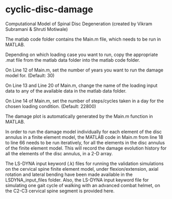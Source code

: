 # cyclic-disc-damage
Computational Model of Spinal Disc Degeneration (created by Vikram Subramani &amp; Shruti Motiwale)

The matlab code folder contains the Main.m file, which needs to be run in MATLAB.

Depending on which loading case you want to run, copy the appropriate .mat file from the matlab data folder into the matlab code folder. 

On Line 12 of Main.m, set the number of years you want to run the damage model for. (Default: 30)

On Line 13 and Line 20 of Main.m, change the name of the loading input data to any of the available data in the matlab data folder.

On Line 14 of Main.m, set the number of steps/cycles taken in a day for the chosen loading condition. (Default: 22800)

The damage plot is automatically generated by the Main.m function in MATLAB.



In order to run the damage model individually for each element of the disc annulus in a finite element model, the MATLAB code in Main.m from line 18 to line 66 needs to be run iteratively, for all the elements in the disc annulus of the finite element model. This will record the damage evolution history for all the elements of the disc annulus, in a 2-D array.    

The LS-DYNA input keyword (.k) files for running the validation simulations on the cervical spine finite element model, under flexion/extension, axial rotation and lateral bending have been made available in the LSDYNA_input_files folder. Also, the LS-DYNA input keyword file for simulating one gait cycle of walking with an advanced combat helmet, on the C2-C3 cervical spine segment is provided here.
